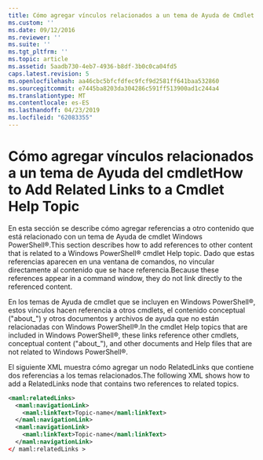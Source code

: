 ```yaml
---
title: Cómo agregar vínculos relacionados a un tema de Ayuda de Cmdlet | Microsoft Docs
ms.custom: ''
ms.date: 09/12/2016
ms.reviewer: ''
ms.suite: ''
ms.tgt_pltfrm: ''
ms.topic: article
ms.assetid: 5aadb730-4eb7-4936-b8df-3b0c0ca04fd5
caps.latest.revision: 5
ms.openlocfilehash: aa46cbc5bfcfdfec9fcf9d2581ff641baa532860
ms.sourcegitcommit: e7445ba8203da304286c591ff513900ad1c244a4
ms.translationtype: MT
ms.contentlocale: es-ES
ms.lasthandoff: 04/23/2019
ms.locfileid: "62083355"
---
```

# <a name="how-to-add-related-links-to-a-cmdlet-help-topic"></a><span data-ttu-id="44081-102">Cómo agregar vínculos relacionados a un tema de Ayuda del cmdlet</span><span class="sxs-lookup"><span data-stu-id="44081-102">How to Add Related Links to a Cmdlet Help Topic</span></span>

<span data-ttu-id="44081-103">En esta sección se describe cómo agregar referencias a otro contenido que está relacionado con un tema de Ayuda de cmdlet Windows PowerShell®.</span><span class="sxs-lookup"><span data-stu-id="44081-103">This section describes how to add references to other content that is related to a Windows PowerShell® cmdlet Help topic.</span></span> <span data-ttu-id="44081-104">Dado que estas referencias aparecen en una ventana de comandos, no vincular directamente al contenido que se hace referencia.</span><span class="sxs-lookup"><span data-stu-id="44081-104">Because these references appear in a command window, they do not link directly to the referenced content.</span></span>

<span data-ttu-id="44081-105">En los temas de Ayuda de cmdlet que se incluyen en Windows PowerShell®, estos vínculos hacen referencia a otros cmdlets, el contenido conceptual ("about_") y otros documentos y archivos de ayuda que no están relacionadas con Windows PowerShell®.</span><span class="sxs-lookup"><span data-stu-id="44081-105">In the cmdlet Help topics that are included in Windows PowerShell®, these links reference other cmdlets, conceptual content ("about_"), and other documents and Help files that are not related to Windows PowerShell®.</span></span>

<span data-ttu-id="44081-106">El siguiente XML muestra cómo agregar un nodo RelatedLinks que contiene dos referencias a los temas relacionados.</span><span class="sxs-lookup"><span data-stu-id="44081-106">The following XML shows how to add a RelatedLinks node that contains two references to related topics.</span></span>

```xml
<maml:relatedLinks>
  <maml:navigationLink>
    <maml:linkText>Topic-name</maml:linkText>
  </maml:navigationLink>
  <maml:navigationLink>
    <maml:linkText>Topic-name</maml:linkText>
  </maml:navigationLink>
</ maml:relatedLinks >
```



